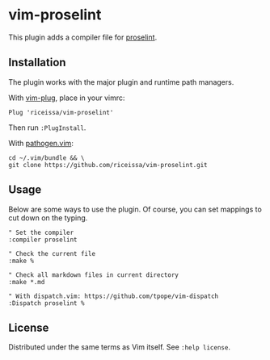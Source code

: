 # vim-proselint

This plugin adds a compiler file for
[proselint](https://github.com/amperser/proselint).

## Installation

The plugin works with the major plugin and runtime path managers.

With [vim-plug][plug], place in your vimrc:

```vim
Plug 'riceissa/vim-proselint'
```

Then run `:PlugInstall`.

With [pathogen.vim][pathogen]:

    cd ~/.vim/bundle && \
    git clone https://github.com/riceissa/vim-proselint.git

## Usage

Below are some ways to use the plugin. Of course, you can set mappings to cut
down on the typing.

```vim
" Set the compiler
:compiler proselint

" Check the current file
:make %

" Check all markdown files in current directory
:make *.md

" With dispatch.vim: https://github.com/tpope/vim-dispatch
:Dispatch proselint %
```

## License

Distributed under the same terms as Vim itself. See `:help license`.

[pathogen]: https://github.com/tpope/vim-pathogen
[plug]: https://github.com/junegunn/vim-plug
